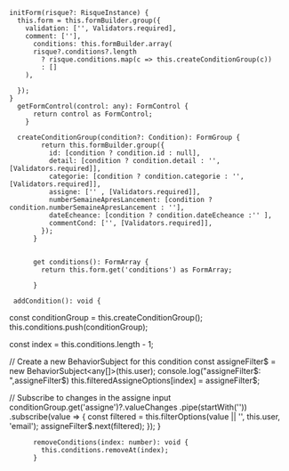 
    initForm(risque?: RisqueInstance) {
      this.form = this.formBuilder.group({
        validation: ['', Validators.required],
        comment: [''],
          conditions: this.formBuilder.array(
          risque?.conditions?.length
            ? risque.conditions.map(c => this.createConditionGroup(c))
            : []
        ),

      });
    }
      getFormControl(control: any): FormControl {
          return control as FormControl;
        }

      createConditionGroup(condition?: Condition): FormGroup {
            return this.formBuilder.group({
              id: [condition ? condition.id : null],
              detail: [condition ? condition.detail : '', [Validators.required]],
              categorie: [condition ? condition.categorie : '', [Validators.required]],
              assigne: ['' , [Validators.required]],
              numberSemaineApresLancement: [condition ? condition.numberSemaineApresLancement : ''],
              dateEcheance: [condition ? condition.dateEcheance :'' ],
              commentCond: ['', [Validators.required]],
            });
          }


          get conditions(): FormArray {
            return this.form.get('conditions') as FormArray;

          }
       
     addCondition(): void {
  const conditionGroup = this.createConditionGroup();
  this.conditions.push(conditionGroup);

  const index = this.conditions.length - 1;

  // Create a new BehaviorSubject for this condition
  const assigneFilter$ = new BehaviorSubject<any[]>(this.user);
  console.log("assigneFilter$: ",assigneFilter$)
  this.filteredAssigneOptions[index] = assigneFilter$;

  // Subscribe to changes in the assigne input
  conditionGroup.get('assigne')?.valueChanges
    .pipe(startWith(''))
    .subscribe(value => {
      const filtered = this.filterOptions(value || '', this.user, 'email');
      assigneFilter$.next(filtered);
    });
}     
        
          removeConditions(index: number): void {
            this.conditions.removeAt(index);
          }
        
